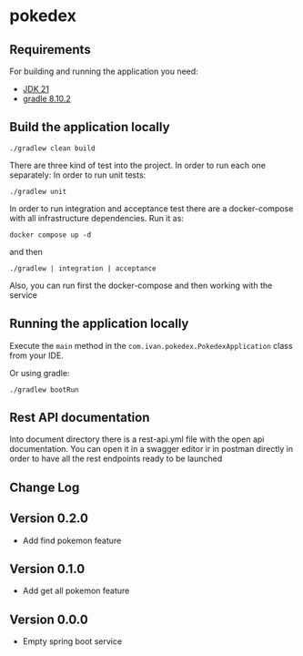 # pokedex

## Requirements

For building and running the application you need:

- [JDK 21](https://openjdk.org/projects/jdk/21/)
- [gradle 8.10.2](https://docs.gradle.org/8.10.2/release-notes.html)

## Build the application locally
```shell
./gradlew clean build
```

There are three kind of test into the project. In order to run each one separately:
In order to run unit tests:

```shell
./gradlew unit
```

In order to run integration and acceptance test there are a docker-compose with all infrastructure dependencies. Run it as:

```shell
docker compose up -d
```
and then
```shell
./gradlew | integration | acceptance
```

Also, you can run first the docker-compose and then working with the service

## Running the application locally

Execute the `main` method in the `com.ivan.pokedex.PokedexApplication` class from your IDE.

Or using gradle:

```shell
./gradlew bootRun
```

## Rest API documentation

Into document directory there is a rest-api.yml file with the open api documentation.
You can open it in a swagger editor ir in postman directly in order to have all the rest endpoints ready to be launched 


## Change Log

## Version 0.2.0
* Add find pokemon feature

## Version 0.1.0
* Add get all pokemon feature

## Version 0.0.0
* Empty spring boot service